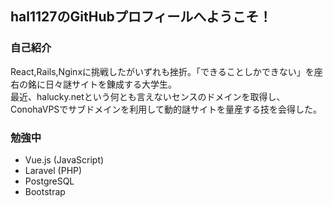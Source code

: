 ## hal1127のGitHubプロフィールへようこそ！

### 自己紹介
React,Rails,Nginxに挑戦したがいずれも挫折。「できることしかできない」を座右の銘に日々謎サイトを錬成する大学生。<br>
最近、halucky.netという何とも言えないセンスのドメインを取得し、ConohaVPSでサブドメインを利用して動的謎サイトを量産する技を会得した。

### 勉強中
- Vue.js (JavaScript)
- Laravel (PHP)
- PostgreSQL
- Bootstrap
